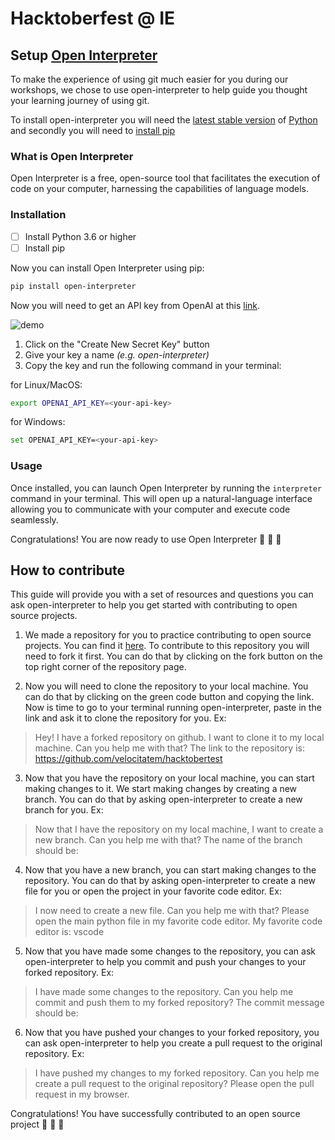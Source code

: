 # Hacktoberfest @ IE


## Setup [Open Interpreter](https://docs.openinterpreter.com/introduction)
To make the experience of using git much easier for you during our workshops, we chose to use open-interpreter to help guide you thought your learning journey of using git.

To install open-interpreter you will need the [latest stable version](https://www.python.org/downloads/) of [Python](https://www.python.org/downloads/) and secondly you will need to [install pip](https://pip.pypa.io/en/stable/installation/)

### What is Open Interpreter
Open Interpreter is a free, open-source tool that facilitates the execution of code on your computer, harnessing the capabilities of language models.

### Installation
+ [ ] Install Python 3.6 or higher
+ [ ] Install pip

Now you can install Open Interpreter using pip:
```bash
pip install open-interpreter
```

Now you will need to get an API key from OpenAI at this [link](https://platform.openai.com/account/api-keys).


![demo](https://static1.howtogeekimages.com/wordpress/wp-content/uploads/2023/04/red-arrow-pointing-to-the-button-that-generates-a-new-API-key.jpg?q=50&fit=crop&w=750&dpr=1.5)

1. Click on the "Create New Secret Key" button
2. Give your key a name _(e.g. open-interpreter)_
3. Copy the key and run the following command in your terminal:


for Linux/MacOS:
```bash
export OPENAI_API_KEY=<your-api-key>
```

for Windows:
```bash
set OPENAI_API_KEY=<your-api-key>
```

### Usage
Once installed, you can launch Open Interpreter by running the `interpreter` command in your terminal. This will open up a natural-language interface allowing you to communicate with your computer and execute code seamlessly.

Congratulations! You are now ready to use Open Interpreter :tada: :tada: :tada:


## How to contribute
This guide will provide you with a set of resources and questions you can ask open-interpreter to help you get started with contributing to open source projects.

1. We made a repository for you to practice contributing to open source projects. You can find it [here](https://github.com/haxybaxy/testrepo). To contribute to this repository you will need to fork it first. You can do that by clicking on the fork button on the top right corner of the repository page.

2. Now you will need to clone the repository to your local machine. You can do that by clicking on the green code button and copying the link. Now is time to go to your terminal running open-interpreter, paste in the link and ask it to clone the repository for you. Ex:

> Hey! I have a forked repository on github. I want to clone it to my local machine. Can you help me with that? The link to the repository is: https://github.com/velocitatem/hacktobertest

3. Now that you have the repository on your local machine, you can start making changes to it. We start making changes by creating a new branch. You can do that by asking open-interpreter to create a new branch for you. Ex:

> Now that I have the repository on my local machine, I want to create a new branch. Can you help me with that? The name of the branch should be: <my-new-branch>

4. Now that you have a new branch, you can start making changes to the repository. You can do that by asking open-interpreter to create a new file for you or open the project in your favorite code editor. Ex:

> I now need to create a new file. Can you help me with that? Please open the main python file in my favorite code editor. My favorite code editor is: vscode

5. Now that you have made some changes to the repository, you can ask open-interpreter to help you commit and push your changes to your forked repository. Ex:

> I have made some changes to the repository. Can you help me commit and push them to my forked repository? The commit message should be: <my first commit>

6. Now that you have pushed your changes to your forked repository, you can ask open-interpreter to help you create a pull request to the original repository. Ex:

> I have pushed my changes to my forked repository. Can you help me create a pull request to the original repository? Please open the pull request in my browser.

Congratulations! You have successfully contributed to an open source project :tada: :tada: :tada:
